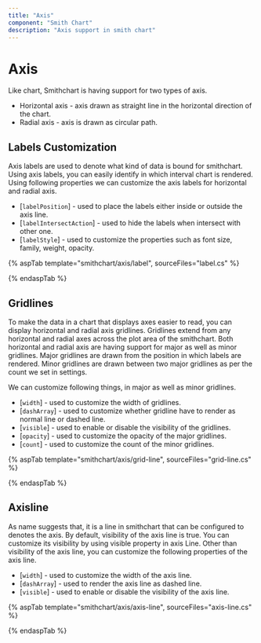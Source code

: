 ```yaml
---
title: "Axis"
component: "Smith Chart"
description: "Axis support in smith chart"
---
```


# Axis

Like chart, Smithchart is having support for two types of axis.
* Horizontal axis - axis drawn as straight line in the horizontal direction of the chart.
* Radial axis - axis is drawn as circular path.

## Labels Customization

Axis labels are used to denote what kind of data is bound for smithchart. Using axis labels, you can easily identify in which interval chart is rendered. Using following properties we can customize the axis labels for horizontal and radial axis.

* [`labelPosition`] - used to place the labels either inside or outside the axis line.
* [`labelIntersectAction`] - used to hide the labels when intersect with other one.
* [`labelStyle`] - used to customize the properties such as font size, family, weight, opacity.

{% aspTab template="smithchart/axis/label", sourceFiles="label.cs" %}

{% endaspTab %}

## Gridlines

To make the data in a chart that displays axes easier to read, you can display horizontal and radial axis gridlines. Gridlines extend from any horizontal and radial axes across the plot area of the smithchart.
Both horizontal and radial axis are having support for major as well as minor gridlines. Major gridlines are drawn from the position in which labels are rendered. Minor gridlines are drawn between two major gridlines as per the count we set in settings.

We can customize following things, in major as well as minor gridlines.

* [`width`] - used to customize the width of gridlines.
* [`dashArray`] - used to customize whether gridline have to render as normal line or dashed line.
* [`visible`] - used to enable or disable the visibility of the gridlines.
* [`opacity`] - used to customize the opacity of the major gridlines.
* [`count`] - used to customize the count of the minor gridlines.

{% aspTab template="smithchart/axis/grid-line", sourceFiles="grid-line.cs" %}

{% endaspTab %}

## Axisline

As name suggests that, it is a line in smithchart that can be configured to denotes the axis. By default, visibility of the axis line is true. You can customize its visibility by using visible property in axis Line. Other than visibility of the axis line, you can customize the following properties of the axis line.

* [`width`] - used to customize the width of the axis line.
* [`dashArray`] - used to render the axis line as dashed line.
* [`visible`] - used to enable or disable the visibility of the axis line.

{% aspTab template="smithchart/axis/axis-line", sourceFiles="axis-line.cs" %}

{% endaspTab %}
